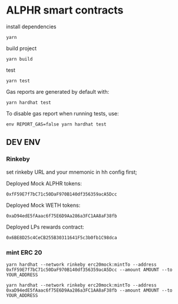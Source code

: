 # ALPHR smart contracts

install dependencies 

    yarn

build project

    yarn build

test

    yarn test

Gas reports are generated by default with:

    yarn hardhat test

To disable gas report when running tests, use:

    env REPORT_GAS=false yarn hardhat test

## DEV ENV
### Rinkeby
set rinkeby URL and your mnemonic in hh config first;

Deployed Mock ALPHR tokens:

    0xfF59E7f7bC71c50DaF970B140df356359acA5Dcc

Deployed Mock WETH tokens: 

    0xaD94edE5fAaac6f75E6D9Aa286a3FC1AA8aF38fb
Deployed LPs rewards contract: 

    0x6BE8D25c4CeCB255B30311641F5c3b0fb1C98dca


### mint ERC 20

    yarn hardhat --network rinkeby erc20mock:mintTo --address 0xfF59E7f7bC71c50DaF970B140df356359acA5Dcc --amount AMOUNT --to YOUR_ADDRESS

    yarn hardhat --network rinkeby erc20mock:mintTo --address 0xaD94edE5fAaac6f75E6D9Aa286a3FC1AA8aF38fb --amount AMOUNT --to YOUR_ADDRESS

